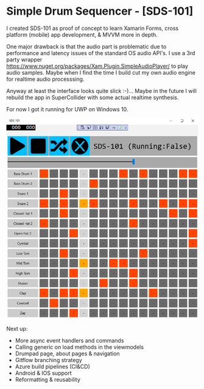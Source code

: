 # Simple Drum Sequencer - [SDS-101]

I created SDS-101 as proof of concept to learn Xamarin Forms, cross platform (mobile) app development, & MVVM more in depth.

One major drawback is that the audio part is problematic due to performance and latency issues of the standard OS audio API's. I use a 3rd party wrapper https://www.nuget.org/packages/Xam.Plugin.SimpleAudioPlayer/ to play audio samples. Maybe when I find the time I build cut my own audio engine for realtime audio processsing.  

Anyway at least the interface looks quite slick :-)... Maybe in the future I will rebuild the app in SuperCollider with some actual realtime synthesis.

For now I got it running for UWP on Windows 10. 

![Alt text](SDS-101-Screenshot.png?raw=true "SDS-101 (screenshot)")

Next up: 
  * More async event handlers and commands
  * Calling generic on load methods in the viewmodels
  * Drumpad page, about pages & navigation
  * Gitflow branching strategy
  * Azure build pipelines (CI&CD) 
  * Android & IOS support 
  * Reformatting & reusability
